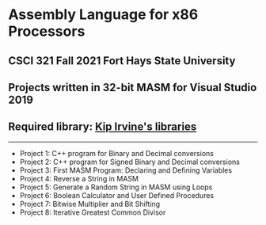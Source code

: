 # Assembly Language for x86 Processors
## CSCI 321 Fall 2021 Fort Hays State University
## Projects written in 32-bit MASM for Visual Studio 2019
## Required library: [Kip Irvine's libraries](https://asmirvine.com/gettingStartedVS2019/index.htm)
---
* Project 1: C++ program for Binary and Decimal conversions
* Project 2: C++ program for Signed Binary and Decimal conversions
* Project 3: First MASM Program: Declaring and Defining Variables
* Project 4: Reverse a String in MASM
* Project 5: Generate a Random String in MASM using Loops
* Project 6: Boolean Calculator and User Defined Procedures
* Project 7: Bitwise Multiplier and Bit Shifting
* Project 8: Iterative Greatest Common Divisor
